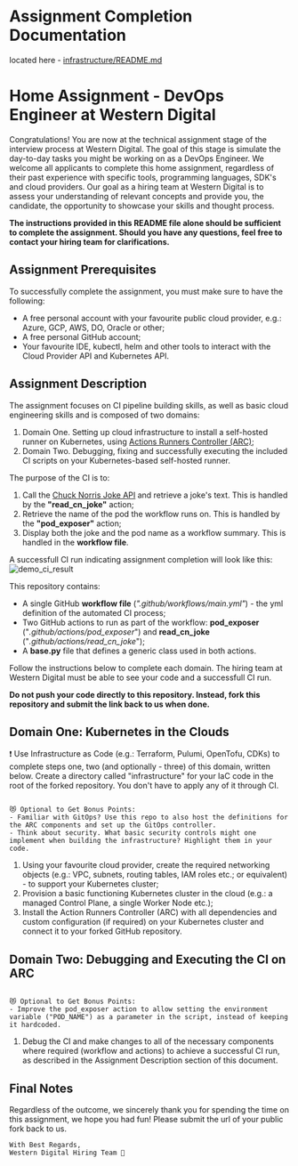 # Assignment Completion Documentation  
located here - [infrastructure/README.md](infrastructure/README.md)

# Home Assignment - DevOps Engineer at Western Digital

Congratulations! You are now at the technical assignment stage of the interview process at Western Digital. The goal of this stage is simulate the day-to-day tasks you might be working on as a DevOps Engineer. We welcome all applicants to complete this home assignment, regardless of their past experience with specific tools, programming languages, SDK's and cloud providers. Our goal as a hiring team at Western Digital is to assess your understanding of relevant concepts and provide you, the candidate, the opportunity to showcase your skills and thought process. 

**The instructions provided in this README file alone should be sufficient to complete the assignment. Should you have any questions, feel free to contact your hiring team for clarifications.** 

## Assignment Prerequisites

To successfully complete the assignment, you must make sure to have the following:
- A free personal account with your favourite public cloud provider, e.g.: Azure, GCP, AWS, DO, Oracle or other;
- A free personal GitHub account;
- Your favourite IDE, kubectl, helm and other tools to interact with the Cloud Provider API and Kubernetes API.  

## Assignment Description

The assignment focuses on CI pipeline building skills, as well as basic cloud engineering skills and is composed of two domains:
1. Domain One. Setting up cloud infrastructure to install a self-hosted runner on Kubernetes, using [Actions Runners Controller (ARC)](https://github.com/actions/actions-runner-controller);
2. Domain Two. Debugging, fixing and successfully executing the included CI scripts on your Kubernetes-based self-hosted runner.

The purpose of the CI is to:
1. Call the [Chuck Norris Joke API](https://api.chucknorris.io/jokes/random) and retrieve a joke's text. This is handled by the **"read_cn_joke"** action;
2. Retrieve the name of the pod the workflow runs on. This is handled by the **"pod_exposer"** action;
3. Display both the joke and the pod name as a workflow summary. This is handled in the **workflow file**.

A successfull CI run indicating assignment completion will look like this:
![demo_ci_result](demo_ci_result.png)

This repository contains:
- A single GitHub **workflow file** (_".github/workflows/main.yml"_) - the yml definition of the automated CI process;
- Two GitHub actions to run as part of the workflow: **pod_exposer** ("_.github/actions/pod_exposer_") and **read_cn_joke** ("_.github/actions/read_cn_joke_");
- A **base.py** file that defines a generic class used in both actions. 

Follow the instructions below to complete each domain. The hiring team at Western Digital must be able to see your code and a successfull CI run.

**Do not push your code directly to this repository. Instead, fork this repository and submit the link back to us when done.**

## Domain One: Kubernetes in the Clouds

❗ Use Infrastructure as Code (e.g.: Terraform, Pulumi, OpenTofu, CDKs) to complete steps one, two (and optionally - three) of this domain, written below. Create a directory called "infrastructure" for your IaC code in the root of the forked repository. You don't have to apply any of it through CI.
~~~

😻 Optional to Get Bonus Points: 
- Familiar with GitOps? Use this repo to also host the definitions for the ARC components and set up the GitOps controller.
- Think about security. What basic security controls might one implement when building the infrastructure? Highlight them in your code.

~~~

1. Using your favourite cloud provider, create the required networking objects (e.g.: VPC, subnets, routing tables, IAM roles etc.; or equivalent) - to support your Kubernetes cluster;
2. Provision a basic functioning Kubernetes cluster in the cloud (e.g.: a managed Control Plane, a single Worker Node etc.);
3. Install the Action Runners Controller (ARC) with all dependencies and custom configuration (if required) on your Kubernetes cluster and connect it to your forked GitHub repository.

## Domain Two: Debugging and Executing the CI on ARC

~~~

😻 Optional to Get Bonus Points: 
- Improve the pod_exposer action to allow setting the environment variable ("POD_NAME") as a parameter in the script, instead of keeping it hardcoded.

~~~

1. Debug the CI and make changes to all of the necessary components where required (workflow and actions) to achieve a successful CI run, as described in the Assignment Description section of this document.

## Final Notes

Regardless of the outcome, we sincerely thank you for spending the time on this assignment, we hope you had fun!
Please submit the url of your public fork back to us. 
~~~
With Best Regards,
Western Digital Hiring Team 💟
~~~
